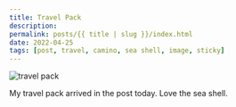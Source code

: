 ```yaml
---
title: Travel Pack
description: 
permalink: posts/{{ title | slug }}/index.html
date: 2022-04-25
tags: [post, travel, camino, sea shell, image, sticky]
---
```

![travel pack](/images/IMG_8924.jpeg)
<!-- Excerpt Start -->
My travel pack arrived in the post today. Love the sea shell. 
<!-- Excerpt End -->